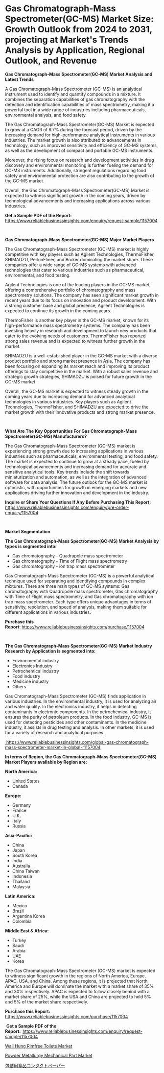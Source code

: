 <p><h1>Gas Chromatograph-Mass Spectrometer(GC-MS) Market Size: Growth Outlook from 2024 to 2031, projecting at Market's Trends Analysis by Application, Regional Outlook, and Revenue</h1></p><p><strong>Gas Chromatograph-Mass Spectrometer(GC-MS) Market Analysis and Latest Trends</strong></p>
<p><p>A Gas Chromatograph-Mass Spectrometer (GC-MS) is an analytical instrument used to identify and quantify compounds in a mixture. It combines the separation capabilities of gas chromatography with the detection and identification capabilities of mass spectrometry, making it a powerful tool in a wide range of industries including pharmaceuticals, environmental analysis, and food safety.</p><p>The Gas Chromatograph-Mass Spectrometer(GC-MS) Market is expected to grow at a CAGR of 6.7% during the forecast period, driven by the increasing demand for high-performance analytical instruments in various industries. The market growth is also attributed to advancements in technology, such as improved sensitivity and efficiency of GC-MS systems, as well as the development of compact and portable GC-MS instruments.</p><p>Moreover, the rising focus on research and development activities in drug discovery and environmental monitoring is further fueling the demand for GC-MS instruments. Additionally, stringent regulations regarding food safety and environmental protection are also contributing to the growth of the GC-MS market.</p><p>Overall, the Gas Chromatograph-Mass Spectrometer(GC-MS) Market is expected to witness significant growth in the coming years, driven by technological advancements and increasing applications across various industries.</p></p>
<p><strong>Get a Sample PDF of the Report:&nbsp;</strong> <a href="https://www.reliablebusinessinsights.com/enquiry/request-sample/1157004">https://www.reliablebusinessinsights.com/enquiry/request-sample/1157004</a></p>
<p>&nbsp;</p>
<p><strong>Gas Chromatograph-Mass Spectrometer(GC-MS) Major Market Players</strong></p>
<p><p>The Gas Chromatograph-Mass Spectrometer (GC-MS) market is highly competitive with key players such as Agilent Technologies, ThermoFisher, SHIMADZU, PerkinElmer, and Bruker dominating the market share. These companies offer a wide range of GC-MS systems with advanced technologies that cater to various industries such as pharmaceutical, environmental, and food testing.</p><p>Agilent Technologies is one of the leading players in the GC-MS market, offering a comprehensive portfolio of chromatography and mass spectrometry solutions. The company has seen significant market growth in recent years due to its focus on innovation and product development. With a strong customer base and global presence, Agilent Technologies is expected to continue its growth in the coming years.</p><p>ThermoFisher is another key player in the GC-MS market, known for its high-performance mass spectrometry systems. The company has been investing heavily in research and development to launch new products that cater to the evolving needs of customers. ThermoFisher has reported strong sales revenue and is expected to witness further growth in the market.</p><p>SHIMADZU is a well-established player in the GC-MS market with a diverse product portfolio and strong market presence in Asia. The company has been focusing on expanding its market reach and improving its product offerings to stay competitive in the market. With a robust sales revenue and strategic growth strategies, SHIMADZU is poised for future growth in the GC-MS market.</p><p>Overall, the GC-MS market is expected to witness steady growth in the coming years due to increasing demand for advanced analytical technologies in various industries. Key players such as Agilent Technologies, ThermoFisher, and SHIMADZU are expected to drive the market growth with their innovative products and strong market presence.</p></p>
<p>&nbsp;</p>
<p><strong>What Are The Key Opportunities For Gas Chromatograph-Mass Spectrometer(GC-MS) Manufacturers?</strong></p>
<p><p>The Gas Chromatograph-Mass Spectrometer (GC-MS) market is experiencing strong growth due to increasing applications in various industries such as pharmaceuticals, environmental testing, and food safety. The market is expected to continue to grow at a steady pace, fueled by technological advancements and increasing demand for accurate and sensitive analytical tools. Key trends include the shift towards miniaturization and automation, as well as the integration of advanced software for data analysis. The future outlook for the GC-MS market is optimistic, with opportunities for growth in emerging markets and new applications driving further innovation and development in the industry.</p></p>
<p><strong>Inquire or Share Your Questions If Any Before Purchasing This Report:</strong> <a href="https://www.reliablebusinessinsights.com/enquiry/pre-order-enquiry/1157004">https://www.reliablebusinessinsights.com/enquiry/pre-order-enquiry/1157004</a></p>
<p>&nbsp;</p>
<p><strong>Market Segmentation</strong></p>
<p><strong>The Gas Chromatograph-Mass Spectrometer(GC-MS) Market Analysis by types is segmented into:</strong></p>
<p><ul><li>Gas chromatography - Quadrupole mass spectrometer</li><li>Gas chromatography - Time of Flight mass spectrometry</li><li>Gas chromatography - ion trap mass spectrometer</li></ul></p>
<p><p>Gas Chromatograph-Mass Spectrometer (GC-MS) is a powerful analytical technique used for separating and identifying compounds in complex mixtures. There are three main types of GC-MS systems: Gas chromatography with Quadrupole mass spectrometer, Gas chromatography with Time of Flight mass spectrometry, and Gas chromatography with ion trap mass spectrometer. Each type offers unique advantages in terms of sensitivity, resolution, and speed of analysis, making them suitable for different applications in various industries.</p></p>
<p><strong>Purchase this Report:&nbsp;</strong><a href="https://www.reliablebusinessinsights.com/purchase/1157004">https://www.reliablebusinessinsights.com/purchase/1157004</a></p>
<p>&nbsp;</p>
<p><strong>The Gas Chromatograph-Mass Spectrometer(GC-MS) Market Industry Research by Application is segmented into:</strong></p>
<p><ul><li>Environmental industry</li><li>Electronics Industry</li><li>Petrochemical industry</li><li>Food industry</li><li>Medicine industry</li><li>Others</li></ul></p>
<p><p>Gas Chromatograph-Mass Spectrometer (GC-MS) finds application in various industries. In the environmental industry, it is used for analyzing air and water quality. In the electronics industry, it helps in detecting contaminants in electronic components. In the petrochemical industry, it ensures the purity of petroleum products. In the food industry, GC-MS is used for detecting pesticides and other contaminants. In the medicine industry, it assists in drug testing and analysis. In other markets, it is used for a variety of research and analytical purposes.</p></p>
<p><a href="https://www.reliablebusinessinsights.com/global-gas-chromatograph-mass-spectrometer-market-in-global-r1157004">&nbsp;https://www.reliablebusinessinsights.com/global-gas-chromatograph-mass-spectrometer-market-in-global-r1157004</a></p>
<p><strong>In terms of Region, the Gas Chromatograph-Mass Spectrometer(GC-MS) Market Players available by Region are:</strong></p>
<p>
    <p> <strong> North America: </strong>
        <ul>
            <li>United States</li>
            <li>Canada</li>
        </ul>
        </p> 
    <p> <strong> Europe: </strong>
        <ul>
            <li>Germany</li>
            <li>France</li>
            <li>U.K.</li>
            <li>Italy</li>
            <li>Russia</li>
        </ul>
        </p> 
    <p> <strong> Asia-Pacific: </strong>
        <ul>
            <li>China</li>
            <li>Japan</li>
            <li>South Korea</li>
            <li>India</li>
            <li>Australia</li>
            <li>China Taiwan</li>
            <li>Indonesia</li>
            <li>Thailand</li>
            <li>Malaysia</li>
        </ul>
        </p> 
    <p> <strong> Latin America: </strong>
        <ul>
            <li>Mexico</li>
            <li>Brazil</li>
            <li>Argentina Korea</li>
            <li>Colombia</li>
        </ul>
        </p> 
    <p> <strong> Middle East & Africa: </strong>
        <ul>
            <li>Turkey</li>
            <li>Saudi</li>
            <li>Arabia</li>
            <li>UAE</li>
            <li>Korea</li>
        </ul>
    </p>
    </p>
<p><p>The Gas Chromatograph-Mass Spectrometer (GC-MS) market is expected to witness significant growth in the regions of North America, Europe, APAC, USA, and China. Among these regions, it is projected that North America and Europe will dominate the market with a market share of 35% and 30% respectively. APAC is expected to follow closely behind with a market share of 25%, while the USA and China are projected to hold 5% and 5% of the market share respectively.</p></p>
<p><strong>Purchase this Report: </strong><a href="https://www.reliablebusinessinsights.com/purchase/1157004">https://www.reliablebusinessinsights.com/purchase/1157004</a></p>
<p>&nbsp;<strong>Get a Sample PDF of the Report:&nbsp;&nbsp;</strong><a href="https://www.reliablebusinessinsights.com/enquiry/request-sample/1157004">https://www.reliablebusinessinsights.com/enquiry/request-sample/1157004</a></p>
<p><strong></strong></p>
<p><p><a href="https://github.com/HenrietteMills1/Market-Research-Report-List-1/blob/main/wall-hung-rimfree-toilets-market.md">Wall Hung Rimfree Toilets Market</a></p><p><a href="https://github.com/marthawweekle/Market-Research-Report-List-1/blob/main/powder-metallurgy-mechanical-part-market.md">Powder Metallurgy Mechanical Part Market</a></p><p><a href="https://github.com/roulaayoub-saad/Market-Research-Report-List-1/blob/main/444711688244.md">包装用食品コンタクトペーパー</a></p></p>